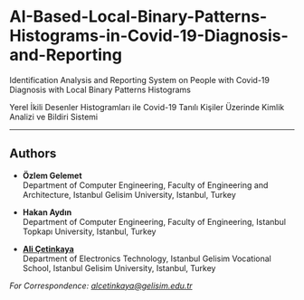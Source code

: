 # AI-Based-Local-Binary-Patterns-Histograms-in-Covid-19-Diagnosis-and-Reporting

Identification Analysis and Reporting System on People with Covid-19 Diagnosis with Local Binary Patterns Histograms

Yerel İkili Desenler Histogramları ile Covid-19 Tanılı Kişiler Üzerinde Kimlik Analizi ve Bildiri Sistemi

---

## Authors
- **Özlem Gelemet**  
  Department of Computer Engineering, Faculty of Engineering and Architecture, Istanbul Gelisim University, Istanbul, Turkey

- **Hakan Aydın**   
  Department of Computer Engineering, Faculty of Engineering, Istanbul Topkapı University, Istanbul, Turkey

- [**Ali Çetinkaya**](https://scholar.google.com.tr/citations?user=XSEW-NcAAAAJ)    
  Department of Electronics Technology, Istanbul Gelisim Vocational School, Istanbul Gelisim University, Istanbul, Turkey 

*For Correspondence: alcetinkaya@gelisim.edu.tr*


